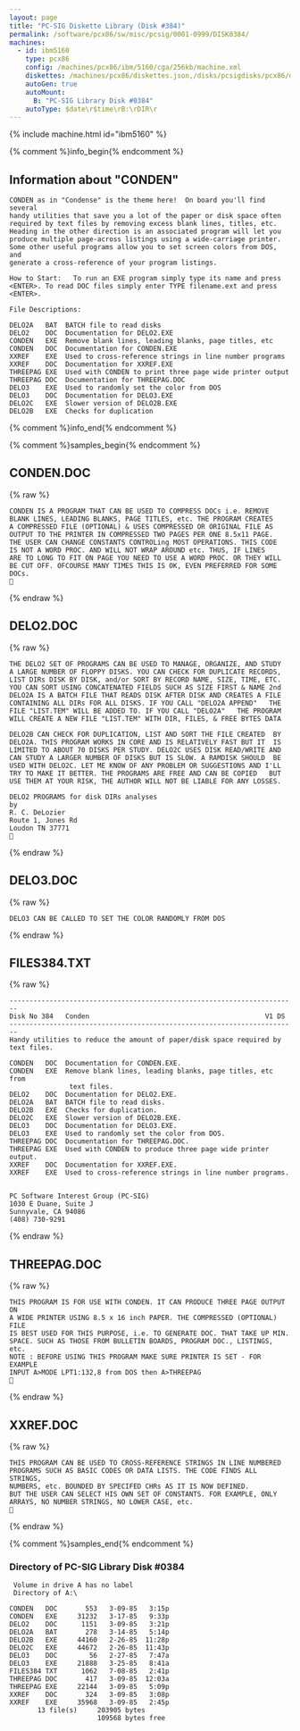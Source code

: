 ```yaml
---
layout: page
title: "PC-SIG Diskette Library (Disk #384)"
permalink: /software/pcx86/sw/misc/pcsig/0001-0999/DISK0384/
machines:
  - id: ibm5160
    type: pcx86
    config: /machines/pcx86/ibm/5160/cga/256kb/machine.xml
    diskettes: /machines/pcx86/diskettes.json,/disks/pcsigdisks/pcx86/diskettes.json
    autoGen: true
    autoMount:
      B: "PC-SIG Library Disk #0384"
    autoType: $date\r$time\rB:\rDIR\r
---
```


{% include machine.html id="ibm5160" %}

{% comment %}info_begin{% endcomment %}

## Information about "CONDEN"

    CONDEN as in "Condense" is the theme here!  On board you'll find several
    handy utilities that save you a lot of the paper or disk space often
    required by text files by removing excess blank lines, titles, etc.
    Heading in the other direction is an associated program will let you
    produce multiple page-across listings using a wide-carriage printer.
    Some other useful programs allow you to set screen colors from DOS, and
    generate a cross-reference of your program listings.
    
    How to Start:   To run an EXE program simply type its name and press
    <ENTER>. To read DOC files simply enter TYPE filename.ext and press
    <ENTER>.
    
    File Descriptions:
    
    DELO2A   BAT  BATCH file to read disks
    DELO2    DOC  Documentation for DELO2.EXE
    CONDEN   EXE  Remove blank lines, leading blanks, page titles, etc
    CONDEN   DOC  Documentation for CONDEN.EXE
    XXREF    EXE  Used to cross-reference strings in line number programs
    XXREF    DOC  Documentation for XXREF.EXE
    THREEPAG EXE  Used with CONDEN to print three page wide printer output
    THREEPAG DOC  Documentation for THREEPAG.DOC
    DELO3    EXE  Used to randomly set the color from DOS
    DELO3    DOC  Documentation for DELO3.EXE
    DELO2C   EXE  Slower version of DELO2B.EXE
    DELO2B   EXE  Checks for duplication
{% comment %}info_end{% endcomment %}

{% comment %}samples_begin{% endcomment %}

## CONDEN.DOC

{% raw %}
```
CONDEN IS A PROGRAM THAT CAN BE USED TO COMPRESS DOCs i.e. REMOVE
BLANK LINES, LEADING BLANKS, PAGE TITLES, etc. THE PROGRAM CREATES
A COMPRESSED FILE (OPTIONAL) & USES COMPRESSED OR ORIGINAL FILE AS
OUTPUT TO THE PRINTER IN COMPRESSED TWO PAGES PER ONE 8.5x11 PAGE.
THE USER CAN CHANGE CONSTANTS CONTROLing MOST OPERATIONS. THIS CODE
IS NOT A WORD PROC. AND WILL NOT WRAP AROUND etc. THUS, IF LINES
ARE TO LONG TO FIT ON PAGE YOU NEED TO USE A WORD PROC. OR THEY WILL
BE CUT OFF. OFCOURSE MANY TIMES THIS IS OK, EVEN PREFERRED FOR SOME
DOCs.

```
{% endraw %}

## DELO2.DOC

{% raw %}
```
THE DELO2 SET OF PROGRAMS CAN BE USED TO MANAGE, ORGANIZE, AND STUDY 
A LARGE NUMBER OF FLOPPY DISKS. YOU CAN CHECK FOR DUPLICATE RECORDS,
LIST DIRs DISK BY DISK, and/or SORT BY RECORD NAME, SIZE, TIME, ETC.
YOU CAN SORT USING CONCATENATED FIELDS SUCH AS SIZE FIRST & NAME 2nd
DELO2A IS A BATCH FILE THAT READS DISK AFTER DISK AND CREATES A FILE
CONTAINING ALL DIRs FOR ALL DISKS. IF YOU CALL "DELO2A APPEND"   THE
FILE "LIST.TEM" WILL BE ADDED TO. IF YOU CALL "DELO2A"   THE PROGRAM
WILL CREATE A NEW FILE "LIST.TEM" WITH DIR, FILES, & FREE BYTES DATA

DELO2B CAN CHECK FOR DUPLICATION, LIST AND SORT THE FILE CREATED  BY
DELO2A. THIS PROGRAM WORKS IN CORE AND IS RELATIVELY FAST BUT IT  IS
LIMITED TO ABOUT 70 DISKS PER STUDY. DELO2C USES DISK READ/WRITE AND
CAN STUDY A LARGER NUMBER OF DISKS BUT IS SLOW. A RAMDISK SHOULD  BE
USED WITH DELO2C. LET ME KNOW OF ANY PROBLEM OR SUGGESTIONS AND I'LL
TRY TO MAKE IT BETTER. THE PROGRAMS ARE FREE AND CAN BE COPIED   BUT
USE THEM AT YOUR RISK, THE AUTHOR WILL NOT BE LIABLE FOR ANY LOSSES.

DELO2 PROGRAMS for disk DIRs analyses
by
R. C. DeLozier
Route 1, Jones Rd
Loudon TN 37771

```
{% endraw %}

## DELO3.DOC

{% raw %}
```
DELO3 CAN BE CALLED TO SET THE COLOR RANDOMLY FROM DOS
```
{% endraw %}

## FILES384.TXT

{% raw %}
```
------------------------------------------------------------------------
Disk No 384   Conden                                            V1 DS
------------------------------------------------------------------------
Handy utilities to reduce the amount of paper/disk space required by
text files.
 
CONDEN   DOC  Documentation for CONDEN.EXE.
CONDEN   EXE  Remove blank lines, leading blanks, page titles, etc from
               text files.
DELO2    DOC  Documentation for DELO2.EXE.
DELO2A   BAT  BATCH file to read disks.
DELO2B   EXE  Checks for duplication.
DELO2C   EXE  Slower version of DELO2B.EXE.
DELO3    DOC  Documentation for DELO3.EXE.
DELO3    EXE  Used to randomly set the color from DOS.
THREEPAG DOC  Documentation for THREEPAG.DOC.
THREEPAG EXE  Used with CONDEN to produce three page wide printer output.
XXREF    DOC  Documentation for XXREF.EXE.
XXREF    EXE  Used to cross-reference strings in line number programs.
 
 
PC Software Interest Group (PC-SIG)
1030 E Duane, Suite J
Sunnyvale, CA 94086
(408) 730-9291
```
{% endraw %}

## THREEPAG.DOC

{% raw %}
```
THIS PROGRAM IS FOR USE WITH CONDEN. IT CAN PRODUCE THREE PAGE OUTPUT ON
A WIDE PRINTER USING 8.5 x 16 inch PAPER. THE COMPRESSED (OPTIONAL) FILE
IS BEST USED FOR THIS PURPOSE, i.e. TO GENERATE DOC. THAT TAKE UP MIN.
SPACE. SUCH AS THOSE FROM BULLETIN BOARDS, PROGRAM DOC., LISTINGS, etc.
NOTE : BEFORE USING THIS PROGRAM MAKE SURE PRINTER IS SET - FOR EXAMPLE
INPUT A>MODE LPT1:132,8 from DOS then A>THREEPAG

```
{% endraw %}

## XXREF.DOC

{% raw %}
```
THIS PROGRAM CAN BE USED TO CROSS-REFERENCE STRINGS IN LINE NUMBERED
PROGRAMS SUCH AS BASIC CODES OR DATA LISTS. THE CODE FINDS ALL STRINGS,
NUMBERS, etc. BOUNDED BY SPECIFED CHRs AS IT IS NOW DEFINED.
BUT THE USER CAN SELECT HIS OWN SET OF CONSTANTS. FOR EXAMPLE, ONLY 
ARRAYS, NO NUMBER STRINGS, NO LOWER CASE, etc.

```
{% endraw %}

{% comment %}samples_end{% endcomment %}

### Directory of PC-SIG Library Disk #0384

     Volume in drive A has no label
     Directory of A:\

    CONDEN   DOC       553   3-09-85   3:15p
    CONDEN   EXE     31232   3-17-85   9:33p
    DELO2    DOC      1151   3-09-85   3:21p
    DELO2A   BAT       278   3-14-85   5:14p
    DELO2B   EXE     44160   2-26-85  11:28p
    DELO2C   EXE     44672   2-26-85  11:43p
    DELO3    DOC        56   2-27-85   7:47a
    DELO3    EXE     21888   3-25-85   8:41a
    FILES384 TXT      1062   7-08-85   2:41p
    THREEPAG DOC       417   3-09-85  12:03a
    THREEPAG EXE     22144   3-09-85   5:09p
    XXREF    DOC       324   3-09-85   3:08p
    XXREF    EXE     35968   3-09-85   2:45p
           13 file(s)     203905 bytes
                          109568 bytes free
